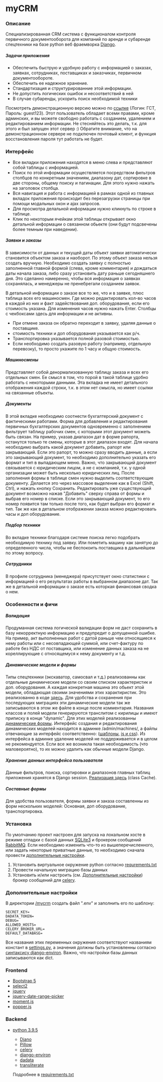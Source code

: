 # myCRM

### Описание

Специализированная CRM система с функционалом контроля первичного документооборота для компаний по аренде и субаренде спецтехники на базе python веб фраемворка [Django](https://www.djangoproject.com/).
##### Задачи приложения
- Обеспечить быструю и удобную работу с информацией о заказах, заявках, сотрудниках, поставщиках и заказчиках, первичном документообороте.
- Обеспечить ее надежное хранение.
- Стандартизация и структурированние этой информации.
- Не допустить логических ошибок и несоответствий в ней
- В случае субаренды, ускорить поиск необходимой техники

Посмотреть демонстрационную версию можно по [ссылке](ilovejquery.ru/) (Логин: ГСТ, Пароль: guest123). Этот пользователь обладает всеми правами, кроме админских, и вы можете свободно работать с созданием, удалением и редактированием информации. Не стесняйтесь это делать, т.к. для этого и был запущен этот сервер :) Обратите внимание, что на демонстрационном сервере не подключен почтовый клиент, и функция восстановления пароля тут работать не будет.

### Интерфейс

- Все вкладки приложения находятся в меню слева и представляют собой таблицы с информацией.
- Поиск по этой информации осуществляется посредством фильтров столбцов по конкретным значениям, диапазону дат, сортировке в две стороны, общему поиску и пагинации. Для этого нужно нажать на заголовок столбца.
- Вся навигация и работа с информацией в рамках одной из главных вкладок приложения происходит без перезагрузки страницы при помощи модальных окон и ajax запросов.
- Для просмотра делальной информации нужно кликнуть по строке в таблице.
- Клик по некоторым ячейкам этой таблицы открывает окно детальной информации о связанном обьекте (они будут подсвечены более темным при наведении).

##### Заявки и заказы
В зависимости от данных и текущей даты объект заявки автоматически становится объектом заказа и наоборот. По этому объект заказа нельзя создать вручную. Необходимо создать заявку с полностью заполненной главной формой (слева, кроме комментария) и дождаться даты начала заказа, либо сразу установить дату раньше сегодняшнего дня. Это сделанно намеренно, чтобы вся информация о заявках сохранялась, и менеджеры не пренебрегали созданием заявок.

В детальной информации о заказе все то же, что и в заявке, плюс таблица всех его машиносмен. Где можно редактировать кол-во часов в каждой из них и факт задействования доп. оборудования, если его стоимость указана. Для изменения часов нужно нажать Enter. Столбцы с чекбоксами здесь для информации и не активны.

- При отмене заказа он обратно переходит в заявку, удаляя данные о поставщике.
- стоимость техники и доп оборудования указывается как р/ч.
- Транспортировка указывается полной разовой стоимостью.
- Если необходимо создать разовую работу (например, отдельную перевозку), то просто укажите по 1 часу и общую стоимость.

##### Машиносмены
Представляет собой денормализованную таблицу заказа и всех его отдельных смен. Ее смысл в том, что порой в такой таблице удобно работать с некоторыми данными. Эта вкладка не имеет детального отображения каждой строки, т.к. в этом нет смысла, но имеет ссылки на связанные объекты.
##### Документы
В этой вкладке необходимо соотнести бухгалтерский документ с фактическими работами. Форма для добавления и редактирования первичных бухгалтерских документов одновременно с заполнением фильтрует таблицу рабочих смен, с которыми этот документ можеть быть связан. На пример, указав диапазон дат в форме рапорта, останутся только те смены, которые в этот диапазон входят. Для начала необходимо выбрать какой документ добавить, рапорт или закрывающий. Если это рапорт, то можно сразу вводить данные, а если это закрывающий документ, то необходимо дополнительно указать его формат и тип в выпадающем меню. Важно, что закрывающий документ связывается с юридическим лицом, а не с компанией, т.к. у одной организации может быть несколько юридических лиц. После заполнения формы в таблице смен нужно выделить соответствующие документу. Делается это через массовое выделение как в Excel (Shift, Ctrl), и нажать кнопку Сохранить. Редактировать уже существующий документ возможно нажав "Добавить" сверху справа от формы и выбрав его номер в списке. Если это закрывающий документ, то его номер появится там только после того, как будет выбран его формат и тип. Так же как в детальном отображении заказа можно редактировать часы и доп оборудование.
##### Подбор техники
Во вкладке техники благодаря системе поиска легко подобрать необходимую технику под заявку. Или пометить машину как занятую до определенного числа, чтобы не беспокоить поставщика в дальнейшем по этому вопросу.
##### Сотрудники
В профиле сотрудника (менеджера) присутствует окно статистики с информацией о его результатах работы в выбранном диапазоне дат. Так же в детальной информации о заказе есть которкая финансовая сводка о нем.

### Особенности и фичи

##### Валидация
Продуманная система логической валидации форм не даст сохранить в базу некорректную информацию и предупредит о допущенной ошибке. На пример, акт выполненных работ с датой раньше чем относящиеся к нему работы или с несовпадающей суммой, или счет-фактуру по работе без НДС от поставщика, или изменение данных заказа на не кореллирующие с относящемуся к нему документу и т.д.
##### Динамические модели и формы
Типы спецтехники (экскаватор, самосвал и т.д.) реализованны как отдельные динамические модели со своим списком характеристик и доп. оборудования. А каждая конкретная машина это обьект этой модели, обладающая своими значениями этих характиристик. Это реализованно в коде [здесь](machines/models.py). Для удобства и сохранения при последующих миграциях эти динамические модели так же записываются в этом же файле в конце после комментария. Названия классов и полей модели генерируются транслитом с кирилицы и имеют приписку в конце "dynamic". Для этих моделей реализованны [динамические формы](machines/forms.py). Интерфейс создания и редактирования динамических моделей находится в админке /admin/machines/, а файлы отвечающие за интерфейс соответственно: ([шаблоны](machines/templates/admin/), [js и css](machines/static/admin/)). Из интерфейса в админке удаление моделей не поддерживается и в целом не рекомендуется. Если все же возникла такая необходимость (что маловероятно), то их можно удалить как обычные модели Django.
##### Хранение данных интерфейса пользователя
Данные фильтров, поиска, сортировки и диапазонов главных таблиц приложения хранятся в Django session. [Реализация здесь](mainapp/utils.py) (class Cache).
##### Составные формы
Для удобства пользователя, формы заявки и заказа составленны из форм нескольких моделей: Основная, доп оборудование, транспортировка.

### Установка

По умолчанию проект настроен для запуска на локальном хосте в режиме отладки с базой данных [SQLite3](https://www.sqlite.org/index.html) и брокером сообщений [RabbitMQ](https://www.rabbitmq.com/). Если необходимо изменить что-то из вышеперечисленного, или задать некоторые приватные данные, то необходимо сначала провести [дополнительные настройки](#дополнительные-настройки).

1. Установить виртуальное окружение python согласно [requrements.txt](requrements.txt)
2. Провести начальную миграцию базы данных
3. Установить и/или настроить (см. [Дополнительные настройки](#дополнительные-настройки)) брокер сообщений для [celery](https://docs.celeryproject.org/en/stable/).

### Дополнительные настройки

В директории [/mycrm](mycrm/) создать файл ".env" и заполнить его по шаблону:

```
SECRET_KEY=
DADATA_TOKEN=
DEBUG=
ALLOWED_HOSTS=
CELERY_BROKER_URL=
DEFAULT_DATABASE=
```

Все названия этих переменных окружения соответствуют названиям констант в [settings.py](mycrm/settings.py), а значения должны быть установленны согласно [синтаксису django-environ](https://django-environ.readthedocs.io/en/latest/).
Важно, что настройки базы данных записываются как dict.

### Frontend

- [Bootstrap 5](https://getbootstrap.com/)
- [select2](https://select2.org/)
- [jquery](https://jquery.com/)
- [jquery-date-range-picker](https://github.com/longbill/jquery-date-range-picker)
- [moment.js](https://momentjs.com/)
- [popper.js](https://popper.js.org/)

### Backend

- [python 3.9.5](https://www.python.org/downloads/release/python-395/)
    - [Djano](https://www.djangoproject.com/)
    - [Pillow](https://pillow.readthedocs.io/en/stable/)
    - [celery](https://docs.celeryproject.org/en/stable/)
    - [django-environ](https://django-environ.readthedocs.io/en/latest/)
    - [dadata](https://dadata.ru/api/)
    - [transliterate](https://pypi.org/project/transliterate/)

    Подробнее в [requirements.txt](requirements.txt)
